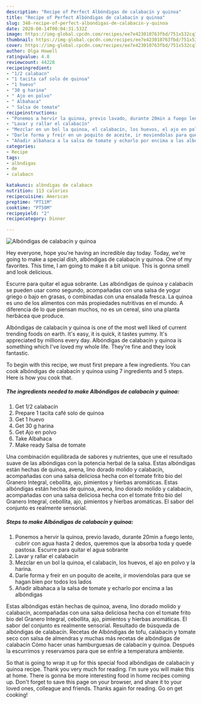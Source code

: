 ```yaml
---
description: "Recipe of Perfect Albóndigas de calabacín y quinoa"
title: "Recipe of Perfect Albóndigas de calabacín y quinoa"
slug: 348-recipe-of-perfect-albondigas-de-calabacin-y-quinoa
date: 2020-08-14T00:04:31.532Z
image: https://img-global.cpcdn.com/recipes/ee7e423010763fbd/751x532cq70/albondigas-de-calabacin-y-quinoa-foto-principal.jpg
thumbnail: https://img-global.cpcdn.com/recipes/ee7e423010763fbd/751x532cq70/albondigas-de-calabacin-y-quinoa-foto-principal.jpg
cover: https://img-global.cpcdn.com/recipes/ee7e423010763fbd/751x532cq70/albondigas-de-calabacin-y-quinoa-foto-principal.jpg
author: Olga Howell
ratingvalue: 4.8
reviewcount: 44228
recipeingredient:
- "1/2 calabacn"
- "1 tacita caf solo de quinoa"
- "1 huevo"
- "30 g harina"
- " Ajo en polvo"
- " Albahaca"
- " Salsa de tomate"
recipeinstructions:
- "Ponemos a hervir la quinoa, previo lavado, durante 20min a fuego lento, cubrir con agua hasta 2 dedos, queremos que la absorba toda y quede pastosa. Escurre para quitar el agua sobrante"
- "Lavar y rallar el calabacín"
- "Mezclar en un bol la quinoa, el calabacín, los huevos, el ajo en polvo y la harina."
- "Darle forma y freír en un poquito de aceite, ir moviendolas para que se hagan bien por todos los lados"
- "Añadir albahaca a la salsa de tomate y echarlo por encima a las albóndigas"
categories:
- Recipe
tags:
- albndigas
- de
- calabacn

katakunci: albndigas de calabacn 
nutrition: 113 calories
recipecuisine: American
preptime: "PT11M"
cooktime: "PT50M"
recipeyield: "2"
recipecategory: Dinner

---
```



![Albóndigas de calabacín y quinoa](https://img-global.cpcdn.com/recipes/ee7e423010763fbd/751x532cq70/albondigas-de-calabacin-y-quinoa-foto-principal.jpg)

Hey everyone, hope you're having an incredible day today. Today, we're going to make a special dish, albóndigas de calabacín y quinoa. One of my favorites. This time, I am going to make it a bit unique. This is gonna smell and look delicious.

Escurre para quitar el agua sobrante. Las albóndigas de quinoa y calabacín se pueden usar como segundo, acompañadas con una salsa de yogur griego o bajo en grasas, o combinadas con una ensalada fresca. La quinoa es uno de los alimentos con más propiedades nutritivas en el mundo. A diferencia de lo que piensan muchos, no es un cereal, sino una planta herbácea que produce.

Albóndigas de calabacín y quinoa is one of the most well liked of current trending foods on earth. It's easy, it is quick, it tastes yummy. It's appreciated by millions every day. Albóndigas de calabacín y quinoa is something which I've loved my whole life. They're fine and they look fantastic.


To begin with this recipe, we must first prepare a few ingredients. You can cook albóndigas de calabacín y quinoa using 7 ingredients and 5 steps. Here is how you cook that.

<!--inarticleads1-->

##### The ingredients needed to make Albóndigas de calabacín y quinoa:

1. Get 1/2 calabacín
1. Prepare 1 tacita café solo de quinoa
1. Get 1 huevo
1. Get 30 g harina
1. Get  Ajo en polvo
1. Take  Albahaca
1. Make ready  Salsa de tomate


Una combinación equilibrada de sabores y nutrientes, que une el resultado suave de las albóndigas con la potencia herbal de la salsa. Estas albóndigas están hechas de quinoa, avena, lino dorado molido y calabacín, acompañadas con una salsa deliciosa hecha con el tomate frito bio del Granero Integral, cebollita, ajo, pimientos y hierbas aromáticas. Estas albóndigas están hechas de quinoa, avena, lino dorado molido y calabacín, acompañadas con una salsa deliciosa hecha con el tomate frito bio del Granero Integral, cebollita, ajo, pimientos y hierbas aromáticas. El sabor del conjunto es realmente sensorial. 

<!--inarticleads2-->

##### Steps to make Albóndigas de calabacín y quinoa:

1. Ponemos a hervir la quinoa, previo lavado, durante 20min a fuego lento, cubrir con agua hasta 2 dedos, queremos que la absorba toda y quede pastosa. Escurre para quitar el agua sobrante
1. Lavar y rallar el calabacín
1. Mezclar en un bol la quinoa, el calabacín, los huevos, el ajo en polvo y la harina.
1. Darle forma y freír en un poquito de aceite, ir moviendolas para que se hagan bien por todos los lados
1. Añadir albahaca a la salsa de tomate y echarlo por encima a las albóndigas


Estas albóndigas están hechas de quinoa, avena, lino dorado molido y calabacín, acompañadas con una salsa deliciosa hecha con el tomate frito bio del Granero Integral, cebollita, ajo, pimientos y hierbas aromáticas. El sabor del conjunto es realmente sensorial. Resultado de búsqueda de albóndigas de calabacín. Recetas de Albóndigas de tofu, calabacín y tomate seco con salsa de almendras y muchas más recetas de albóndigas de calabacín Cómo hacer unas hamburguesas de calabacín y quinoa. Después la escurrimos y reservamos para que se enfríe a temperatura ambiente. 

So that is going to wrap it up for this special food albóndigas de calabacín y quinoa recipe. Thank you very much for reading. I'm sure you will make this at home. There is gonna be more interesting food in home recipes coming up. Don't forget to save this page on your browser, and share it to your loved ones, colleague and friends. Thanks again for reading. Go on get cooking!
